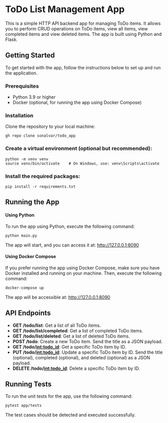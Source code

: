 # ToDo List Management App

This is a simple HTTP API backend app for managing ToDo items. It allows you to perform CRUD operations on ToDo items, view all items, view completed items and view deleted items. The app is built using Python and Flask.

## Getting Started

To get started with the app, follow the instructions below to set up and run the application.

### Prerequisites

- Python 3.9 or higher
- Docker (optional, for running the app using Docker Compose)

### Installation

Clone the repository to your local machine:
```
gh repo clone sonalvar/todo_app
```

### Create a virtual environment (optional but recommended):
```
python -m venv venv
source venv/bin/activate    # On Windows, use: venv\Scripts\activate
```

### Install the required packages:
```
pip install -r requirements.txt
```

## Running the App
#### Using Python
To run the app using Python, execute the following command:

```
python main.py
```
The app will start, and you can access it at: http://127.0.0.1:8090

#### Using Docker Compose
If you prefer running the app using Docker Compose, make sure you have Docker installed and running on your machine. Then, execute the following command:

```
docker-compose up
```
The app will be accessible at: http://127.0.0.1:8090

## API Endpoints
- **GET /todo/list**: Get a list of all ToDo items.
- **GET /todo/list/completed**: Get a list of completed ToDo items.
- **GET /todo/list/deleted**: Get a list of deleted ToDo items.
- **POST /todo**: Create a new ToDo item. Send the title as a JSON payload.
- **GET /todo/<int:todo_id>**: Get a specific ToDo item by ID.
- **PUT /todo/<int:todo_id>**: Update a specific ToDo item by ID. Send the title (optional), completed (optional), and deleted (optional) as a JSON payload.
- **DELETE /todo/<int:todo_id>**: Delete a specific ToDo item by ID.

## Running Tests
To run the unit tests for the app, use the following command:
```
pytest app/tests
```
The test cases should be detected and executed successfully.
